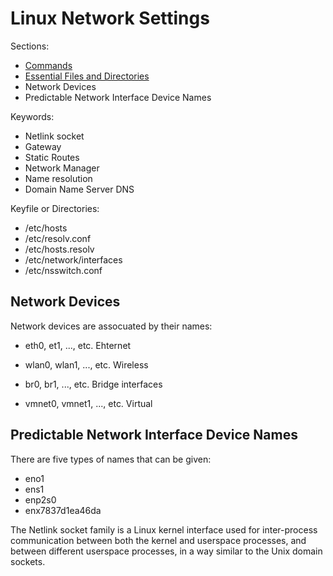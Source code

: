# Linux Network Settings



Sections:

- [Commands](#commands)
- [Essential Files and Directories](#essential-files-and-directories)
- Network Devices
- Predictable Network Interface Device Names

Keywords:

- Netlink socket
- Gateway
- Static Routes
- Network Manager
- Name resolution
- Domain Name Server DNS

Keyfile or Directories:

- /etc/hosts
- /etc/resolv.conf
- /etc/hosts.resolv
- /etc/network/interfaces
- /etc/nsswitch.conf

## Network Devices

Network devices are assocuated by their names:

- eth0, et1, ..., etc. Ehternet

- wlan0, wlan1, ..., etc. Wireless

- br0, br1, ..., etc. Bridge interfaces

- vmnet0, vmnet1, ..., etc. Virtual

## Predictable Network Interface Device Names

There are five types of names that can be given:

- eno1
- ens1
- enp2s0
- enx7837d1ea46da

The Netlink socket family is a Linux kernel interface used for inter-process communication between both the kernel and userspace processes, and between different userspace processes, in a way similar to the Unix domain sockets.
